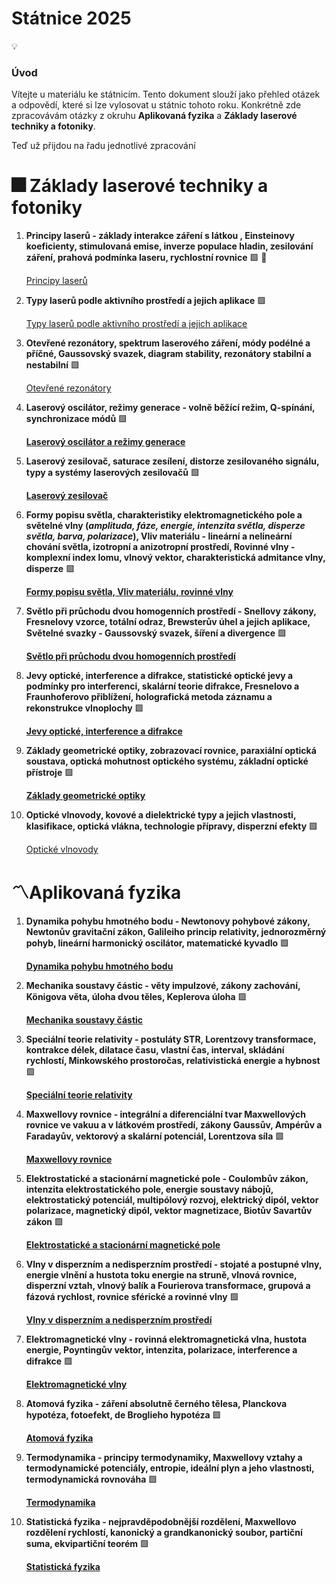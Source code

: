 # Státnice 2025

<aside>
💡

### Úvod

Vítejte u materiálu ke státnicím. Tento dokument slouží jako přehled otázek a odpovědí, které si lze vylosovat u státnic tohoto roku. Konkrétně zde zpracovávám otázky z okruhu **Aplikovaná fyzika** a **Základy laserové techniky a fotoniky**.

Teď už přijdou na řadu jednotlivé zpracování 

</aside>

# 🎆 **Základy laserové techniky a fotoniky**

1. **Principy laserů  - základy interakce záření s látkou , Einsteinovy koeficienty, stimulovaná emise, inverze populace hladin, zesilování záření, prahová podmínka laseru, rychlostní rovnice** 🟩  🌟
    
    [Principy laserů](slozky/Principy_laserů.md)
    
2. **Typy laserů podle aktivního prostředí a jejich aplikace** 🟩
    
    [Typy laserů podle aktivního prostředí a jejich aplikace](slozky/Typy%20laser%C5%AF%20podle%20aktivn%C3%ADho%20prost%C5%99ed%C3%AD%20a%20jejich%20apl%2023aae1c2f208805c9c8ae7bc80974891.md)
    
3. **Otevřené rezonátory, spektrum laserového záření, módy podélné a příčné, Gaussovský svazek, diagram stability, rezonátory stabilní a nestabilní** 🟩
    
    [Otevřené rezonátory](slozky/Otev%C5%99en%C3%A9%20rezon%C3%A1tory%20241ae1c2f208806cacdbcac45ac21383.md)
    
4. **Laserový oscilátor, režimy generace - volně běžící režim, Q-spínání, synchronizace módů** 🟩
    
    [**Laserový oscilátor a režimy generace**](slozky/Laserov%C3%BD%20oscil%C3%A1tor%20a%20re%C5%BEimy%20generace%20245ae1c2f20880b982a1eade6e8b329f.md)
    
5. **Laserový zesilovač, saturace zesílení, distorze zesilovaného signálu, typy a systémy laserových zesilovačů** 🟩
    
    [**Laserový zesilovač**](slozky/Laserov%C3%BD%20zesilova%C4%8D%20245ae1c2f20880d1b95fdbbb262f1059.md)
    
6. **Formy popisu světla, charakteristiky elektromagnetického pole a světelné vlny (*amplituda, fáze, energie, intenzita světla, disperze světla, barva, polarizace*), Vliv materiálu - lineární a nelineární chování světla, izotropní a anizotropní prostředí, Rovinné vlny - komplexní index lomu, vlnový vektor, charakteristická admitance vlny, disperze** 🟩
    
    [**Formy popisu světla, Vliv materiálu, rovinné vlny**](slozky/Formy%20popisu%20sv%C4%9Btla,%20Vliv%20materi%C3%A1lu,%20rovinn%C3%A9%20vlny%20249ae1c2f20880f7b60fdd56f0c24ccd.md)
    
7. **Světlo při průchodu dvou homogenních prostředí - Snellovy zákony, Fresnelovy vzorce, totální odraz, Brewsterův úhel a jejich aplikace, Světelné svazky - Gaussovský svazek, šíření a divergence** 🟩
    
    [**Světlo při průchodu dvou homogenních prostředí**](slozky/Sv%C4%9Btlo%20p%C5%99i%20pr%C5%AFchodu%20dvou%20homogenn%C3%ADch%20prost%C5%99ed%C3%AD%20249ae1c2f20880cf8102dc07175a8ce1.md)
    
8. **Jevy optické, interference a difrakce, statistické optické jevy a podmínky pro interferenci, skalární teorie difrakce, Fresnelovo a Fraunhoferovo přiblížení, holografická metoda záznamu a rekonstrukce vlnoplochy** 🟩
    
    [**Jevy optické, interference a difrakce**](slozky/Jevy%20optick%C3%A9,%20interference%20a%20difrakce%20249ae1c2f208804b8e6fc9274f8e981e.md)
    
9. **Základy geometrické optiky, zobrazovací rovnice, paraxiální optická soustava, optická mohutnost optického systému, základní optické přístroje** 🟩
    
    [**Základy geometrické optiky**](slozky/Z%C3%A1klady%20geometrick%C3%A9%20optiky%20249ae1c2f20880aea499d3acce8ef77e.md)
    
10. **Optické vlnovody, kovové a dielektrické typy a jejich vlastnosti, klasifikace, optická vlákna, technologie přípravy, disperzní efekty** 🟩
    
    [Optické vlnovody](slozky/Optick%C3%A9%20vlnovody%20249ae1c2f208804a9aa0db97824bec07.md)
    

# 〽️**Aplikovaná fyzika**

1. **Dynamika pohybu hmotného bodu - Newtonovy pohybové zákony, Newtonův gravitační zákon, Galileiho princip relativity, jednorozměrný pohyb, lineární harmonický oscilátor, matematické kyvadlo** 🟩
    
    [**Dynamika pohybu hmotného bodu**](slozky/Dynamika%20pohybu%20hmotn%C3%A9ho%20bodu%2024eae1c2f208808bba98c24c04b4eb3c.md)
    
2. **Mechanika soustavy částic - věty impulzové, zákony zachování, Königova věta, úloha dvou těles, Keplerova úloha** 🟩
    
    [**Mechanika soustavy částic**](slozky/Mechanika%20soustavy%20%C4%8D%C3%A1stic%2024eae1c2f20880678127e8e380224c51.md)
    
3. **Speciální teorie relativity - postuláty STR, Lorentzovy transformace, kontrakce délek, dilatace času, vlastní čas, interval, skládání rychlostí, Minkowského prostoročas, relativistická energie a hybnost** 🟩
    
    [**Speciální teorie relativity**](slozky/Speci%C3%A1ln%C3%AD%20teorie%20relativity%2024eae1c2f20880208e7fff546d49e791.md)
    
4. **Maxwellovy rovnice - integrální a diferenciální tvar Maxwellových rovnice ve vakuu a v látkovém prostředí, zákony Gaussův, Ampérův a Faradayův, vektorový a skalární potenciál, Lorentzova síla** 🟩
    
    [**Maxwellovy rovnice**](slozky/Maxwellovy%20rovnice%2024eae1c2f208801baba1db27443a0b7b.md)
    
5. **Elektrostatické a stacionární magnetické pole - Coulombův zákon, intenzita elektrostatického pole, energie soustavy nábojů, elektrostatický potenciál, multipólový rozvoj, elektrický dipól, vektor polarizace, magnetický dipól, vektor magnetizace, Biotův Savartův zákon** 🟩
    
    [**Elektrostatické a stacionární magnetické pole**](slozky/Elektrostatick%C3%A9%20a%20stacion%C3%A1rn%C3%AD%20magnetick%C3%A9%20pole%2024eae1c2f20880c183b9fb70bd3d1e23.md)
    
6. **Vlny v disperzním a nedisperzním prostředí - stojaté a postupné vlny, energie vlnění a hustota toku energie na struně, vlnová rovnice, disperzní vztah, vlnový balík a Fourierova transformace, grupová a fázová rychlost, rovnice sférické a rovinné vlny** 🟩
    
    [**Vlny v disperzním a nedisperzním prostředí**](slozky/Vlny%20v%20disperzn%C3%ADm%20a%20nedisperzn%C3%ADm%20prost%C5%99ed%C3%AD%2024eae1c2f20880f0bfaec65cdff738f3.md)
    
7. **Elektromagnetické vlny - rovinná elektromagnetická vlna, hustota energie, Poyntingův vektor, intenzita, polarizace, interference a difrakce** 🟩
    
    [**Elektromagnetické vlny**](slozky/Elektromagnetick%C3%A9%20vlny%2024eae1c2f208809880c1ec06b3fea4d7.md)
    
8. **Atomová fyzika - záření absolutně černého tělesa, Planckova hypotéza, fotoefekt, de Broglieho hypotéza** 🟩
    
    [**Atomová fyzika**](slozky/Atomov%C3%A1%20fyzika%2024eae1c2f20880b58174ce7c250d638c.md)
    
9. **Termodynamika - principy termodynamiky, Maxwellovy vztahy a termodynamické potenciály, entropie, ideální plyn a jeho vlastnosti, termodynamická rovnováha** 🟩
    
    [**Termodynamika**](slozky/Termodynamika%2024eae1c2f20880c19b5be38f46acc7a3.md)
    
10. **Statistická fyzika - nejpravděpodobnější rozdělení, Maxwellovo rozdělení rychlostí, kanonický a grandkanonický soubor, partiční suma, ekvipartiční teorém** 🟩
    
    [**Statistická fyzika**](slozky/Statistick%C3%A1%20fyzika%2024eae1c2f208809fb0d0e5a41f3567f1.md)